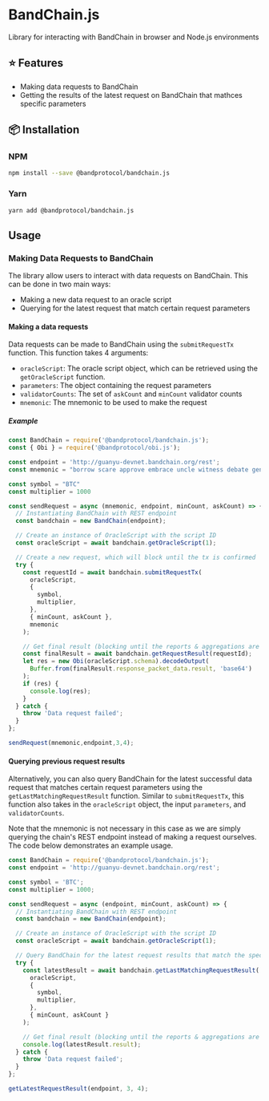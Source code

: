 # BandChain.js

Library for interacting with BandChain in browser and Node.js environments

## ⭐️ Features

- Making data requests to BandChain
- Getting the results of the latest request on BandChain that mathces specific parameters

## 📦 Installation

### NPM

```bash
npm install --save @bandprotocol/bandchain.js
```

### Yarn

```bash
yarn add @bandprotocol/bandchain.js
```

## Usage

### Making Data Requests to BandChain

The library allow users to interact with data requests on BandChain. This can be done in two main ways:

- Making a new data request to an oracle script
- Querying for the latest request that match certain request parameters

#### Making a data requests

Data requests can be made to BandChain using the `submitRequestTx` function. This function takes 4 arguments:

- `oracleScript`: The oracle script object, which can be retrieved using the `getOracleScript` function.
- `parameters`: The object containing the request parameters
- `validatorCounts`: The set of `askCount` and `minCount` validator counts
- `mnemonic`: The mnemonic to be used to make the request

##### Example

```js
const BandChain = require('@bandprotocol/bandchain.js');
const { Obi } = require('@bandprotocol/obi.js');

const endpoint = 'http://guanyu-devnet.bandchain.org/rest';
const mnemonic = "borrow scare approve embrace uncle witness debate genuine cage snap toast utility situate labor curtain shock olive myself uphold tongue license critic glare taxi";

const symbol = "BTC"
const multiplier = 1000

const sendRequest = async (mnemonic, endpoint, minCount, askCount) => {
  // Instantiating BandChain with REST endpoint
  const bandchain = new BandChain(endpoint);

  // Create an instance of OracleScript with the script ID
  const oracleScript = await bandchain.getOracleScript(1);

  // Create a new request, which will block until the tx is confirmed
  try {
    const requestId = await bandchain.submitRequestTx(
      oracleScript,
      {
        symbol,
        multiplier,
      },
      { minCount, askCount },
      mnemonic
    );

    // Get final result (blocking until the reports & aggregations are finished)
    const finalResult = await bandchain.getRequestResult(requestId);
    let res = new Obi(oracleScript.schema).decodeOutput(
      Buffer.from(finalResult.response_packet_data.result, 'base64')
    );
    if (res) {
      console.log(res);
    }
  } catch {
    throw 'Data request failed';
  }
};

sendRequest(mnemonic,endpoint,3,4);
```

#### Querying previous request results

Alternatively, you can also query BandChain for the latest successful data request that matches certain request parameters using the `getLastMatchingRequestResult` function. Similar to `submitRequestTx`, this function also takes in the `oracleScript` object, the input `parameters`, and `validatorCounts`.

Note that the mnemonic is not necessary in this case as we are simply querying the chain's REST endpoint instead of making a request ourselves. The code below demonstrates an example usage.

```js
const BandChain = require('@bandprotocol/bandchain.js');
const endpoint = 'http://guanyu-devnet.bandchain.org/rest';

const symbol = 'BTC';
const multiplier = 1000;

const sendRequest = async (endpoint, minCount, askCount) => {
  // Instantiating BandChain with REST endpoint
  const bandchain = new BandChain(endpoint);

  // Create an instance of OracleScript with the script ID
  const oracleScript = await bandchain.getOracleScript(1);

  // Query BandChain for the latest request results that match the specified parameters
  try {
    const latestResult = await bandchain.getLastMatchingRequestResult(
      oracleScript,
      {
        symbol,
        multiplier,
      },
      { minCount, askCount }
    );

    // Get final result (blocking until the reports & aggregations are finished)
    console.log(latestResult.result);
  } catch {
    throw 'Data request failed';
  }
};

getLatestRequestResult(endpoint, 3, 4);
```
